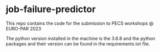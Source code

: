 # job-failure-predictor
This repo contains the code for the submission to PECS workshops @ EURO-PAR 2023

The python version installed in the machine is the 3.6.8 and the python packages and their version can be found in the requirements.txt file.


